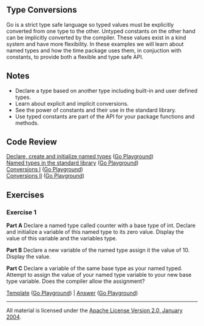 ## Type Conversions

Go is a strict type safe language so typed values must be explicitly converted from one type to the other. Untyped constants on the other hand can be implicitly converted by the compiler. These values exist in a kind system and have more flexibility. In these examples we will learn about named types and how the time package uses them, in conjuction with constants, to provide both a flexible and type safe API.

## Notes

* Declare a type based on another type including built-in and user defined types.
* Learn about explicit and implicit conversions.
* See the power of constants and their use in the standard library.
* Use typed constants are part of the API for your package functions and methods.

## Code Review

[Declare, create and initialize named types](example1/example1.go) ([Go Playground](http://play.golang.org/p/jcNHcgFz6N))  
[Named types in the standard library](example2/example2.go) ([Go Playground](http://play.golang.org/p/bUtxOEgcOn))  
[Conversions I](example3/example3.go) ([Go Playground](http://play.golang.org/p/NXJ8i2Gkhc))  
[Conversions II](example4/example4.go) ([Go Playground](http://play.golang.org/p/MvSUzH-ry6))

## Exercises

### Exercise 1

**Part A** Declare a named type called counter with a base type of int. Declare and initialize a variable of this named type to its zero value. Display the value of this variable and the variables type.

**Part B** Declare a new variable of the named type assign it the value of 10. Display the value.

**Part C** Declare a variable of the same base type as your named typed. Attempt to assign the value of your named type variable to your new base type variable. Does the compiler allow the assignment?

[Template](exercises/template1/template1.go) ([Go Playground](http://play.golang.org/p/stz8qh6YeR)) | 
[Answer](exercises/exercise1/exercise1.go) ([Go Playground](http://play.golang.org/p/aL6INg8hAh))
___
All material is licensed under the [Apache License Version 2.0, January 2004](http://www.apache.org/licenses/LICENSE-2.0).
